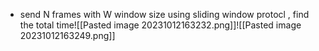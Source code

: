 - send N frames with W window size using sliding window protocl , find the total time![[Pasted image 20231012163232.png]]![[Pasted image 20231012163249.png]]